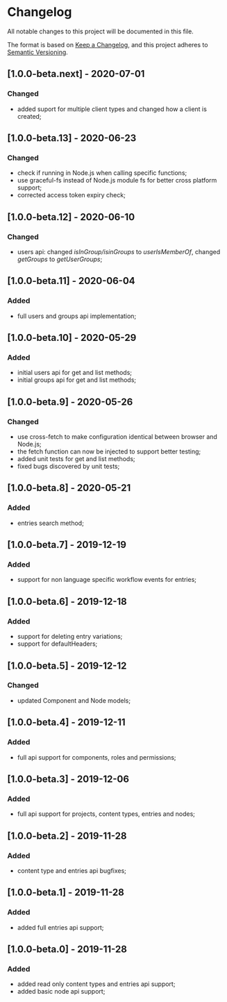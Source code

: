 # Changelog
All notable changes to this project will be documented in this file.

The format is based on [Keep a Changelog](https://keepachangelog.com/en/1.0.0/),
and this project adheres to [Semantic Versioning](https://semver.org/spec/v2.0.0.html).

## [1.0.0-beta.next] - 2020-07-01
### Changed
- added suport for multiple client types and changed how a client is created;

## [1.0.0-beta.13] - 2020-06-23
### Changed
- check if running in Node.js when calling specific functions;
- use graceful-fs instead of Node.js module fs for better cross platform support;
- corrected access token expiry check; 

## [1.0.0-beta.12] - 2020-06-10
### Changed
- users api: changed *isInGroup/isinGroups* to *userIsMemberOf*, changed *getGroups* to *getUserGroups*;

## [1.0.0-beta.11] - 2020-06-04
### Added
- full users and groups api implementation;

## [1.0.0-beta.10] - 2020-05-29
### Added
- initial users api for get and list methods;
- initial groups api for get and list methods;

## [1.0.0-beta.9] - 2020-05-26
### Changed
- use cross-fetch to make configuration identical between browser and Node.js;
- the fetch function can now be injected to support better testing;
- added unit tests for get and list methods;
- fixed bugs discovered by unit tests;

## [1.0.0-beta.8] - 2020-05-21
### Added
- entries search method;

## [1.0.0-beta.7] - 2019-12-19
### Added
- support for non language specific workflow events for entries;

## [1.0.0-beta.6] - 2019-12-18
### Added
- support for deleting entry variations;
- support for defaultHeaders;

## [1.0.0-beta.5] - 2019-12-12
### Changed
- updated Component and Node models;

## [1.0.0-beta.4] - 2019-12-11
### Added
- full api support for components, roles and permissions;

## [1.0.0-beta.3] - 2019-12-06
### Added
- full api support for projects, content types, entries and nodes;

## [1.0.0-beta.2] - 2019-11-28
### Added
- content type and entries api bugfixes;

## [1.0.0-beta.1] - 2019-11-28
### Added
- added full entries api support;

## [1.0.0-beta.0] - 2019-11-28
### Added
- added read only content types and entries api support;
- added basic node api support;
